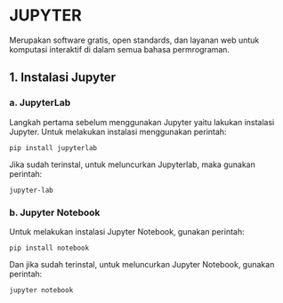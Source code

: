 # JUPYTER
Merupakan software gratis, open standards, dan layanan web untuk komputasi interaktif di dalam semua bahasa permrograman. 

## 1. Instalasi Jupyter
### a. JupyterLab
Langkah pertama sebelum menggunakan Jupyter yaitu lakukan instalasi Jupyter. Untuk melakukan instalasi menggunakan perintah: 
```
pip install jupyterlab
```

Jika sudah terinstal, untuk meluncurkan Jupyterlab, maka gunakan perintah: 
```
jupyter-lab
```

### b. Jupyter Notebook
Untuk melakukan instalasi Jupyter Notebook, gunakan perintah: 
```
pip install notebook

```

Dan jika sudah terinstal, untuk meluncurkan Jupyter Notebook, gunakan perintah: 
```
jupyter notebook
```
